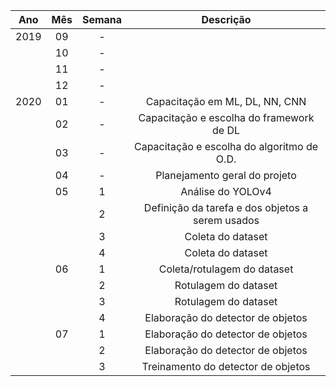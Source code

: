 | Ano  | Mês | Semana | Descrição |
|:----:|:---:|:------:|:---------:|
| 2019 | 09  | - ||
|      | 10  | - ||
|      | 11  | - ||
|      | 12  | - ||
| 2020 | 01  | - | Capacitação em ML, DL, NN, CNN |
|      | 02  | - | Capacitação e escolha do framework de DL |
|      | 03  | - | Capacitação e escolha do algoritmo de O.D. |
|      | 04  | - | Planejamento geral do projeto |
|      | 05  | 1 | Análise do YOLOv4 |
|      |     | 2 | Definição da tarefa e dos objetos a serem usados |
|      |     | 3 | Coleta do dataset |
|      |     | 4 | Coleta do dataset |
|      | 06  | 1 | Coleta/rotulagem do dataset |
|      |     | 2 | Rotulagem do dataset |
|      |     | 3 | Rotulagem do dataset |
|      |     | 4 | Elaboração do detector de objetos |
|      | 07  | 1 | Elaboração do detector de objetos |
|      |     | 2 | Elaboração do detector de objetos |
|      |     | 3 | Treinamento do detector de objetos |
